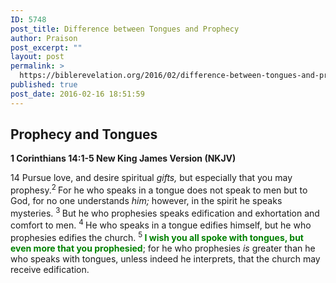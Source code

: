 ```yaml
---
ID: 5748
post_title: Difference between Tongues and Prophecy
author: Praison
post_excerpt: ""
layout: post
permalink: >
  https://biblerevelation.org/2016/02/difference-between-tongues-and-prophecy/
published: true
post_date: 2016-02-16 18:51:59
---
```

<h2 class="passage-display"><strong>Prophecy and Tongues</strong></h2>
<p class="passage-display"><strong><span class="passage-display-bcv">1 Corinthians 14:1-5
</span><span class="passage-display-version">New King James Version (NKJV)</span></strong></p>
<p class="chapter-2"><span class="text 1Cor-14-1"><span class="chapternum">14 </span>Pursue love, and desire spiritual <i>gifts,</i> but especially that you may prophesy.</span><span id="en-NKJV-28681" class="text 1Cor-14-2"><sup class="versenum">2 </sup>For he who speaks in a tongue does not speak to men but to God, for no one understands <i>him;</i> however, in the spirit he speaks mysteries. </span><span id="en-NKJV-28682" class="text 1Cor-14-3"><sup class="versenum">3 </sup>But he who prophesies speaks edification and exhortation and comfort to men. </span><span id="en-NKJV-28683" class="text 1Cor-14-4"><sup class="versenum">4 </sup>He who speaks in a tongue edifies himself, but he who prophesies edifies the church. </span><span id="en-NKJV-28684" class="text 1Cor-14-5"><sup class="versenum">5 </sup><span style="color: #008000;"><strong>I wish you all spoke with tongues, but even more that you prophesied</strong></span>; for he who prophesies <i>is</i> greater than he who speaks with tongues, unless indeed he interprets, that the church may receive edification.</span></p>